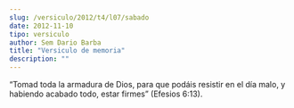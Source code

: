 ```yaml
---
slug: /versiculo/2012/t4/l07/sabado
date: 2012-11-10
tipo: versiculo
author: Sem Dario Barba
title: "Versiculo de memoria"
description: ""
---
```


“Tomad toda la armadura de Dios, para que podáis resistir en el día malo, y habiendo acabado todo, estar firmes” (Efesios 6:13).
